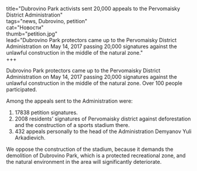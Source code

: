 title="Dubrovino Park activists sent 20,000 appeals to the Pervomaisky District Administration"  
tags="news, Dubrovino, petition"  
cat="Новости"  
thumb="petition.jpg"  
lead="Dubrovino Park protectors came up to the Pervomaisky District Administration on May 14, 2017 passing 20,000 signatures against the unlawful construction in the middle of the natural zone."  
+++

Dubrovino Park protectors came up to the Pervomaisky District Administration on May 14, 2017 passing 20,000 signatures against the unlawful construction in the middle of the natural zone. Over 100 people participated.

Among the appeals sent to the Administration were:

1. 17838 petition signatures.
2. 2008 residents’ signatures of Pervomaisky district against deforestation and the construction of a sports stadium there.
3. 432 appeals personally to the head of the Administration Demyanov Yuli Arkadievich.

We oppose the construction of the stadium, because it demands the demolition of Dubrovino Park, which is a protected recreational zone, and the natural environment in the area will significantly deteriorate.

